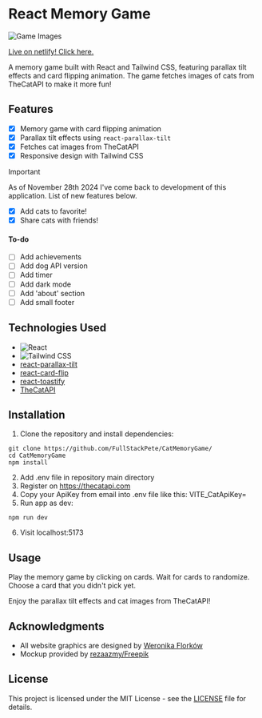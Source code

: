# React Memory Game

![Game Images](https://github.com/FullStackPete/CatMemoryGame/assets/123159152/18c8b559-fd43-4f54-bf62-3742608eb438)

[Live on netlify! Click here.](https://luxury-stroopwafel-b36b51.netlify.app/)

A memory game built with React and Tailwind CSS, featuring parallax tilt effects and card flipping animation. The game fetches images of cats from TheCatAPI to make it more fun!



## Features

- [x] Memory game with card flipping animation
- [x] Parallax tilt effects using `react-parallax-tilt`
- [x] Fetches cat images from TheCatAPI
- [x] Responsive design with Tailwind CSS

> [!IMPORTANT]
> As of November 28th 2024 I've come back to development of this application.
> List of new features below.

- [x] Add cats to favorite!
- [x] Share cats with friends!

#### To-do

- [ ] Add achievements
- [ ] Add dog API version
- [ ] Add timer
- [ ] Add dark mode
- [ ] Add 'about' section
- [ ] Add small footer

## Technologies Used

- ![React](https://img.shields.io/badge/-React-61DAFB?logo=react&logoColor=white)
- ![Tailwind CSS](https://img.shields.io/badge/-Tailwind_CSS-38B2AC?logo=tailwind-css&logoColor=white)
- [react-parallax-tilt](https://www.npmjs.com/package/react-parallax-tilt)
- [react-card-flip](https://www.npmjs.com/package/react-card-flip)
- [react-toastify](https://www.npmjs.com/package/react-toastify)
- [TheCatAPI](https://thecatapi.com/)


## Installation

1. Clone the repository and install dependencies:

```
git clone https://github.com/FullStackPete/CatMemoryGame/
cd CatMemoryGame
npm install
```
2. Add .env file in repository main directory
3. Register on https://thecatapi.com
4. Copy your ApiKey from email into .env file like this: 
VITE_CatApiKey=<Insert your api key here>
5. Run app as dev:
```
npm run dev
```
6. Visit localhost:5173

## Usage

Play the memory game by clicking on cards.
Wait for cards to randomize.
Choose a card that you didn't pick yet.

Enjoy the parallax tilt effects and cat images from TheCatAPI!

## Acknowledgments

- All website graphics are designed by [Weronika Florków](https://instagram.com/weronikaflorkow)
- Mockup provided by <a href="http://www.freepik.com">rezaazmy/Freepik</a>

## License

This project is licensed under the MIT License - see the [LICENSE](LICENSE) file for details.
